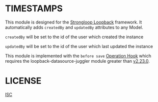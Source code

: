 TIMESTAMPS
=============

This module is designed for the [Strongloop Loopback](https://github.com/strongloop/loopback) framework.  It automatically adds `createdBy` and `updatedBy` attributes to any Model.

`createdBy` will be set to the id of the user which created the instance

`updatedBy` will be set to the id of the user which last updated the instance

This module is implemented with the `before save` [Operation Hook](http://docs.strongloop.com/display/public/LB/Operation+hooks#Operationhooks-beforesave) which requires the  loopback-datasource-juggler module greater than  [v2.23.0](strongloop/loopback-datasource-juggler@0002aaedeffadda34ae03752d03d0805ab661665).

LICENSE
=============
[ISC](LICENSE)
